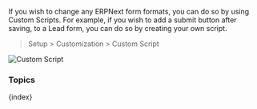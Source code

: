 If you wish to change any ERPNext form formats, you can do so by using Custom
Scripts. For example, if you wish to add a submit button after saving, to a
Lead form, you can do so by creating your own script.

> Setup > Customization > Custom Script

![Custom Script](assets/manual_erpnext_com/old_images/erpnext/custom-script.png)

### Topics

{index}
